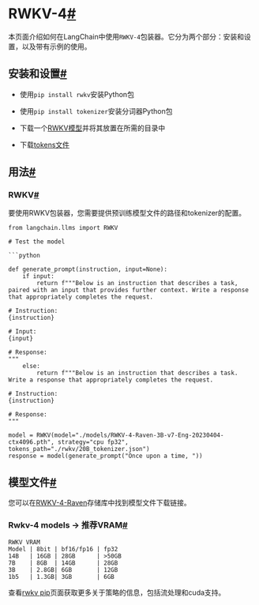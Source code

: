 

RWKV-4[#](#rwkv-4 "永久链接到该标题")
=============================

本页面介绍如何在LangChain中使用`RWKV-4`包装器。它分为两个部分：安装和设置，以及带有示例的使用。

安装和设置[#](#installation-and-setup "永久链接到该标题")
--------------------------------------------

* 使用`pip install rwkv`安装Python包

* 使用`pip install tokenizer`安装分词器Python包

* 下载一个[RWKV模型](https://huggingface.co/BlinkDL/rwkv-4-raven/tree/main)并将其放置在所需的目录中

* 下载[tokens文件](https://raw.githubusercontent.com/BlinkDL/ChatRWKV/main/20B_tokenizer.json)

用法[#](#usage "Permalink to this headline")
------------------------------------------

### RWKV[#](#rwkv "Permalink to this headline")

要使用RWKV包装器，您需要提供预训练模型文件的路径和tokenizer的配置。

```
from langchain.llms import RWKV

# Test the model

```python

def generate_prompt(instruction, input=None):
    if input:
        return f"""Below is an instruction that describes a task, paired with an input that provides further context. Write a response that appropriately completes the request.

# Instruction:
{instruction}

# Input:
{input}

# Response:
"""
    else:
        return f"""Below is an instruction that describes a task. Write a response that appropriately completes the request.

# Instruction:
{instruction}

# Response:
"""

model = RWKV(model="./models/RWKV-4-Raven-3B-v7-Eng-20230404-ctx4096.pth", strategy="cpu fp32", tokens_path="./rwkv/20B_tokenizer.json")
response = model(generate_prompt("Once upon a time, "))

```

模型文件[#](#model-file "Permalink to this headline")
-------------------------------------------------

您可以在[RWKV-4-Raven](https://huggingface.co/BlinkDL/rwkv-4-raven/tree/main)存储库中找到模型文件下载链接。

### Rwkv-4 models -> 推荐VRAM[#](#rwkv-4-models-recommended-vram "Permalink to this headline")

```
RWKV VRAM
Model | 8bit | bf16/fp16 | fp32
14B   | 16GB | 28GB      | >50GB
7B    | 8GB  | 14GB      | 28GB
3B    | 2.8GB| 6GB       | 12GB
1b5   | 1.3GB| 3GB       | 6GB

```

查看[rwkv pip](https://pypi.org/project/rwkv/)页面获取更多关于策略的信息，包括流处理和cuda支持。

